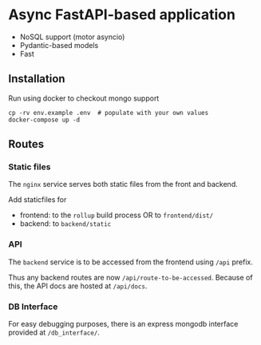 # Async FastAPI-based application

- NoSQL support (motor asyncio)
- Pydantic-based models
- Fast

## Installation

Run using docker to checkout mongo support

```
cp -rv env.example .env  # populate with your own values
docker-compose up -d
```

## Routes

### Static files

The `nginx` service serves both static files from the front and backend.

Add staticfiles for
- frontend: to the `rollup` build process OR to
`frontend/dist/`
- backend: to `backend/static`

### API

The `backend` service is to be accessed from the frontend using `/api` prefix.

Thus any backend routes are now `/api/route-to-be-accessed`. Because of this,
the API docs are hosted at `/api/docs`.

### DB Interface

For easy debugging purposes, there is an express mongodb interface provided at
`/db_interface/`.
